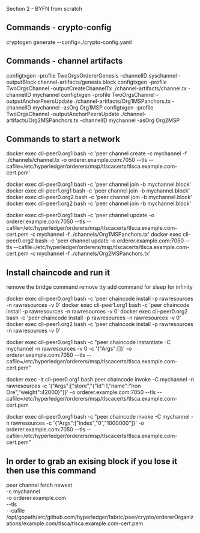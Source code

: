 Section 2 - BYFN from scratch

## Commands - crypto-config
cryptogen generate --config=./crypto-config.yaml

## Commands - channel artifacts
configtxgen -profile TwoOrgsOrdererGenesis -channelID syschannel -outputBlock channel-artifacts/genesis.block
configtxgen -profile TwoOrgsChannel -outputCreateChannelTx ./channel-artifacts/channel.tx -channelID mychannel
configtxgen -profile TwoOrgsChannel -outputAnchorPeersUpdate ./channel-artifacts/Org1MSPanchors.tx -channelID mychannel -asOrg Org1MSP
configtxgen -profile TwoOrgsChannel -outputAnchorPeersUpdate ./channel-artifacts/Org2MSPanchors.tx -channelID mychannel -asOrg Org2MSP








## Commands to start a network
docker exec cli-peer0.org1 bash -c 'peer channel create -c mychannel -f ./channels/channel.tx -o orderer.example.com:7050 --tls --cafile=/etc/hyperledger/orderers/msp/tlscacerts/tlsca.example.com-cert.pem'



docker exec cli-peer0.org1 bash -c 'peer channel join -b mychannel.block'
docker exec cli-peer1.org1 bash -c 'peer channel join -b mychannel.block'
docker exec cli-peer0.org2 bash -c 'peer channel join -b mychannel.block'
docker exec cli-peer1.org2 bash -c 'peer channel join -b mychannel.block'


docker exec cli-peer0.org1 bash -c 'peer channel update -o orderer.example.com:7050 --tls --cafile=/etc/hyperledger/orderers/msp/tlscacerts/tlsca.example.com-cert.pem -c mychannel -f ./channels/Org1MSPanchors.tx'
docker exec cli-peer0.org2 bash -c 'peer channel update -o orderer.example.com:7050 --tls --cafile=/etc/hyperledger/orderers/msp/tlscacerts/tlsca.example.com-cert.pem -c mychannel -f ./channels/Org2MSPanchors.tx'



## Install chaincode and run it
remove the bridge command
remove tty
add command for sleep for infinity




docker exec cli-peer0.org1 bash -c 'peer chaincode install -p rawresources -n rawresources -v 0'
docker exec cli-peer1.org1 bash -c 'peer chaincode install -p rawresources -n rawresources -v 0'
docker exec cli-peer0.org2 bash -c 'peer chaincode install -p rawresources -n rawresources -v 0'
docker exec cli-peer1.org2 bash -c 'peer chaincode install -p rawresources -n rawresources -v 0'



docker exec cli-peer0.org1 bash -c "peer chaincode instantiate -C mychannel -n rawresources -v 0 -c '{\"Args\":[]}' -o orderer.example.com:7050 --tls --cafile=/etc/hyperledger/orderers/msp/tlscacerts/tlsca.example.com-cert.pem"


docker exec -it cli-peer0.org1 bash
peer chaincode invoke -C mychannel -n rawresources -c '{"Args":["store","{\"id\":1,\"name\":\"Iron Ore\",\"weight\":42000}"]}' -o orderer.example.com:7050 --tls --cafile=/etc/hyperledger/orderers/msp/tlscacerts/tlsca.example.com-cert.pem


docker exec cli-peer0.org1 bash -c "peer chaincode invoke -C mychannel -n rawresources -c '{\"Args\":[\"index\",\"0\",\"1000000\"]}' -o orderer.example.com:7050 --tls --cafile=/etc/hyperledger/orderers/msp/tlscacerts/tlsca.example.com-cert.pem"








## In order to grab an exising block if you lose it then use this command
peer channel fetch newest \
    -c mychannel \
    -o orderer.example.com \
    --tls  \
    --cafile /opt/gopath/src/github.com/hyperledger/fabric/peer/crypto/ordererOrganizations/example.com/tlsca/tlsca.example.com-cert.pem

